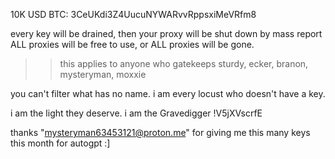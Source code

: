 10K USD
BTC: 3CeUKdi3Z4UucuNYWARvvRppsxiMeVRfm8

every key will be drained, then your proxy will be shut down by mass report
ALL proxies will be free to use, or ALL proxies will be gone. 

>> this applies to anyone who gatekeeps
> sturdy, ecker, branon, mysteryman, moxxie

you can't filter what has no name.
i am every locust who doesn't have a key.

i am the light they deserve.
i am the Gravedigger !V5jXVscrfE

thanks "mysteryman63453121@proton.me" for giving me this many keys this month for autogpt :]